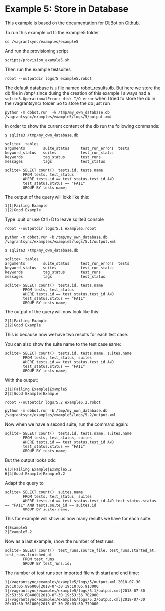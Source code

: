 # Example 5: Store in Database

This example is based on the documentation for DbBot on [Github](https://github.com/robotframework/DbBot).

To run this example cd to the example5 folder 
```
cd /vagrantsync/examples/example5
```

And run the provisioning script
```
scripts/provision_example5.sh
```

Then run the example testsuites
```
robot --outputdir logs/5 example5.robot
```

The default database is a file named robot_results.db.
But here we store the db file in /tmp/ since during the creation of this example I always had a ```sqlite3.OperationalError: disk I/O error``` when I tried to store the db in the /vagrantsync/ folder.
So to store the db just run:
```
python -m dbbot.run  -b /tmp/my_own_database.db /vagrantsync/examples/example5/logs/5/output.xml
```

In order to show the current content of the db run the following commands:
```
$ sqlite3 /tmp/my_own_database.db

sqlite> .tables
arguments        suite_status     test_run_errors  tests
keyword_status   suites           test_run_status
keywords         tag_status       test_runs
messages         tags             test_status

sqlite> SELECT count(), tests.id, tests.name
        FROM tests, test_status
        WHERE tests.id == test_status.test_id AND
        test_status.status == "FAIL"
        GROUP BY tests.name;
```
The output of the query will lokk like this:
```
1|1|Failing Example
1|2|Good Example
```

Type .quit or use Ctrl+D to leave sqlite3 console
```
robot --outputdir logs/5.1 example5.robot
```

```
python -m dbbot.run -b /tmp/my_own_database.db /vagrantsync/examples/example5/logs/5.1/output.xml
```

```
$ sqlite3 /tmp/my_own_database.db

sqlite> .tables
arguments        suite_status     test_run_errors  tests
keyword_status   suites           test_run_status
keywords         tag_status       test_runs
messages         tags             test_status

sqlite> SELECT count(), tests.id, tests.name
        FROM tests, test_status
        WHERE tests.id == test_status.test_id AND
        test_status.status == "FAIL"
        GROUP BY tests.name;
```
The output of the query will now look like this:
```
2|1|Failing Example
2|2|Good Example
```
This is because now we have two results for each test case.

You can also show the suite name to the test case name:
```
sqlite> SELECT count(), tests.id, tests.name, suites.name
        FROM tests, test_status, suites
        WHERE tests.id == test_status.test_id AND
        test_status.status == "FAIL"
        GROUP BY tests.name;
```
With the output:
```
2|1|Failing Example|Example5
2|2|Good Example|Example
```


```
robot --outputdir logs/5.2 example5.2.robot
```

```
python -m dbbot.run -b /tmp/my_own_database.db /vagrantsync/examples/example5/logs/5.2/output.xml
```

Now when we have a second suite, run the command again:
```
sqlite> SELECT count(), tests.id, tests.name, suites.name
        FROM tests, test_status, suites
        WHERE tests.id == test_status.test_id AND
        test_status.status == "FAIL"
        GROUP BY tests.name;
```
But the output looks odd:
```
6|3|Failing Example|Example5.2
6|4|Good Example|Example5.2
```

Adapt the query to
```
sqlite> SELECT count(), suites.name
        FROM tests, test_status, suites
        WHERE tests.id == test_status.test_id AND test_status.status == "FAIL" AND tests.suite_id == suites.id
        GROUP BY suites.name;
```

This for example will show us how many results we have for each suite:
```
4|Example5
2|Example5.2
```

Now as a last example, show the number of test runs:
```
sqlite> SELECT count(), test_runs.source_file, test_runs.started_at, test_runs.finished_at
        FROM test_runs
        GROUP BY test_runs.id;
```
The number of test runs per imported file with start and end time:
```
1|/vagrantsync/examples/example5/logs/5/output.xml|2018-07-30 19:10:05.896000|2018-07-30 19:10:05.913000
1|/vagrantsync/examples/example5/logs/5.1/output.xml|2018-07-30 19:53:36.684000|2018-07-30 19:53:36.702000
1|/vagrantsync/examples/example5/logs/5.2/output.xml|2018-07-30 20:03:30.761000|2018-07-30 20:03:30.779000
```